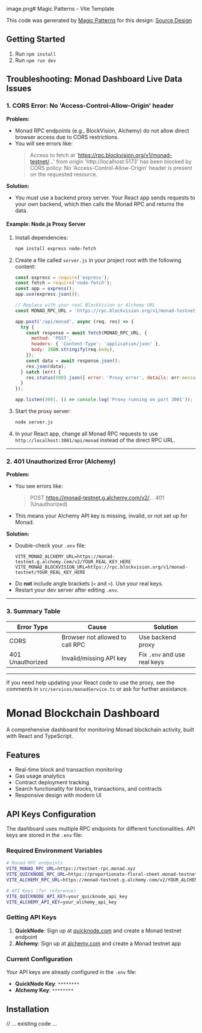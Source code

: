image.png# Magic Patterns - Vite Template

This code was generated by [Magic Patterns](https://magicpatterns.com) for this design: [Source Design](https://www.magicpatterns.com/c/nidpqxhyexb1xd4runulvt)

## Getting Started

1. Run `npm install`
2. Run `npm run dev`

## Troubleshooting: Monad Dashboard Live Data Issues

### 1. CORS Error: No 'Access-Control-Allow-Origin' header

**Problem:**
- Monad RPC endpoints (e.g., BlockVision, Alchemy) do not allow direct browser access due to CORS restrictions.
- You will see errors like:
  > Access to fetch at 'https://rpc.blockvision.org/v1/monad-testnet/...' from origin 'http://localhost:5173' has been blocked by CORS policy: No 'Access-Control-Allow-Origin' header is present on the requested resource.

**Solution:**
- You must use a backend proxy server. Your React app sends requests to your own backend, which then calls the Monad RPC and returns the data.

#### Example: Node.js Proxy Server

1. Install dependencies:
   ```bash
   npm install express node-fetch
   ```
2. Create a file called `server.js` in your project root with the following content:
   ```js
   const express = require('express');
   const fetch = require('node-fetch');
   const app = express();
   app.use(express.json());

   // Replace with your real BlockVision or Alchemy URL
   const MONAD_RPC_URL = 'https://rpc.blockvision.org/v1/monad-testnet/YOUR_REAL_KEY_HERE';

   app.post('/api/monad', async (req, res) => {
     try {
       const response = await fetch(MONAD_RPC_URL, {
         method: 'POST',
         headers: { 'Content-Type': 'application/json' },
         body: JSON.stringify(req.body),
       });
       const data = await response.json();
       res.json(data);
     } catch (err) {
       res.status(500).json({ error: 'Proxy error', details: err.message });
     }
   });

   app.listen(3001, () => console.log('Proxy running on port 3001'));
   ```
3. Start the proxy server:
   ```bash
   node server.js
   ```
4. In your React app, change all Monad RPC requests to use `http://localhost:3001/api/monad` instead of the direct RPC URL.

---

### 2. 401 Unauthorized Error (Alchemy)

**Problem:**
- You see errors like:
  > POST https://monad-testnet.g.alchemy.com/v2/... 401 (Unauthorized)
- This means your Alchemy API key is missing, invalid, or not set up for Monad.

**Solution:**
- Double-check your `.env` file:
  ```env
  VITE_MONAD_ALCHEMY_URL=https://monad-testnet.g.alchemy.com/v2/YOUR_REAL_KEY_HERE
  VITE_MONAD_BLOCKVISION_URL=https://rpc.blockvision.org/v1/monad-testnet/YOUR_REAL_KEY_HERE
  ```
- Do **not** include angle brackets (`<` and `>`). Use your real keys.
- Restart your dev server after editing `.env`.

---

### 3. Summary Table

| Error Type | Cause | Solution |
|------------|-------|----------|
| CORS | Browser not allowed to call RPC | Use backend proxy |
| 401 Unauthorized | Invalid/missing API key | Fix `.env` and use real keys |

---

If you need help updating your React code to use the proxy, see the comments in `src/services/monadService.ts` or ask for further assistance.

# Monad Blockchain Dashboard

A comprehensive dashboard for monitoring Monad blockchain activity, built with React and TypeScript.

## Features

- Real-time block and transaction monitoring
- Gas usage analytics
- Contract deployment tracking
- Search functionality for blocks, transactions, and contracts
- Responsive design with modern UI

## API Keys Configuration

The dashboard uses multiple RPC endpoints for different functionalities. API keys are stored in the `.env` file:

### Required Environment Variables

```bash
# Monad RPC endpoints
VITE_MONAD_RPC_URL=https://testnet-rpc.monad.xyz
VITE_QUICKNODE_RPC_URL=https://proportionate-floral-sheet.monad-testnet.quiknode.pro/YOUR_QUICKNODE_KEY/
VITE_ALCHEMY_RPC_URL=https://monad-testnet.g.alchemy.com/v2/YOUR_ALCHEMY_KEY

# API Keys (for reference)
VITE_QUICKNODE_API_KEY=your_quicknode_api_key
VITE_ALCHEMY_API_KEY=your_alchemy_api_key
```

### Getting API Keys

1. **QuickNode**: Sign up at [quicknode.com](https://quicknode.com) and create a Monad testnet endpoint
2. **Alchemy**: Sign up at [alchemy.com](https://alchemy.com) and create a Monad testnet app

### Current Configuration

Your API keys are already configured in the `.env` file:

- **QuickNode Key**: `********`
- **Alchemy Key**: `********`
  
## Installation

// ... existing code ...
